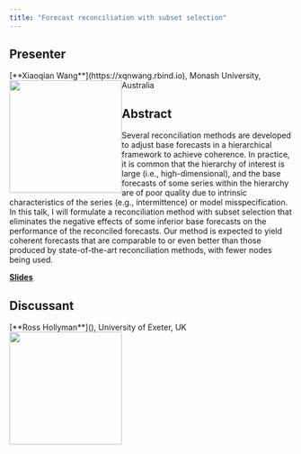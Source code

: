 ```yaml
---
title: "Forecast reconciliation with subset selection"
---
```


## Presenter

<div class = "figure">
[**Xiaoqian Wang**](https://xqnwang.rbind.io), Monash University, Australia
<img src="/img/xiaoqian.png"  width=200px height=200px style="float:left">
</div>

## Abstract

Several reconciliation methods are developed to adjust base forecasts in a hierarchical framework to achieve coherence. In practice, it is common that the hierarchy of interest is large (i.e., high-dimensional), and the base forecasts of some series within the hierarchy are of poor quality due to intrinsic characteristics of the series (e.g., intermittence) or model misspecification. In this talk, I will formulate a reconciliation method with subset selection that eliminates the negative effects of some inferior base forecasts on the performance of the reconciled forecasts. Our method is expected to yield coherent forecasts that are comparable to or even better than those produced by state-of-the-art reconciliation methods, with fewer nodes being used.

[**Slides**](https://robjhyndman.com/files/prato/Xiaoqian-Prato2023.pdf)

## Discussant

<div class = "figure">
[**Ross Hollyman**](), University of Exeter, UK
<img src=/img/ross.png width=200px height=200px style="float:left">
</div>
